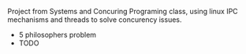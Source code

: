 Project from Systems and Concuring Programing class, using linux IPC mechanisms and threads to solve concurency issues.
- 5 philosophers problem
- TODO